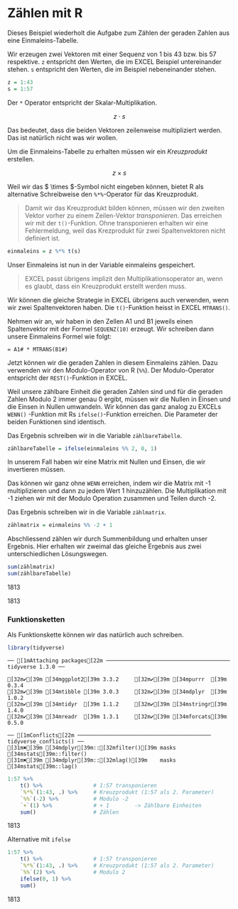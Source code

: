 # Zählen mit R

Dieses Beispiel wiederholt die Aufgabe zum Zählen der geraden Zahlen aus eine Einmaleins-Tabelle.

Wir erzeugen zwei Vektoren mit einer Sequenz von 1 bis 43 bzw. bis 57 respektive. `z` entspricht den Werten, die im EXCEL Beispiel untereinander stehen. `s` entspricht den Werten, die im Beispiel nebeneinander stehen.


```R
z = 1:43
s = 1:57
```

Der `*` Operator entspricht der Skalar-Multiplikation.

$$ z \cdot s $$

Das bedeutet, dass die beiden Vektoren zeilenweise multipliziert werden.  Das ist natürlich nicht was wir wollen.

Um die Einmaleins-Tabelle zu erhalten müssen wir ein *Kreuzprodukt*  erstellen.

$$ z \times s $$

Weil wir das $ \times $-Symbol nicht eingeben können, bietet R als alternative Schreibweise den `%*%`-Operator für das Kreuzprodukt. 

> Damit wir das Kreuzprodukt bilden können, müssen wir den zweiten Vektor vorher zu einem  Zeilen-Vektor *transponieren*. Das erreichen wir mit der `t()`-Funktion. Ohne transponieren erhalten wir eine Fehlermeldung, weil das Krezprodukt für zwei Spaltenvektoren nicht definiert ist. 


```R
einmaleins = z %*% t(s)
```

Unser Einmaleins ist nun in der Variable einmaleins gespeichert. 

> EXCEL passt übrigens implizit den Multiplikationsoperator an, wenn es glaubt, dass ein Kreuzprodukt erstellt werden muss. 

Wir können die gleiche Strategie in EXCEL übrigens auch verwenden, wenn wir zwei Spaltenvektoren haben. Die `t()`-Funktion heisst in EXCEL `MTRANS()`.

Nehmen wir an,  wir haben in den  Zellen A1 und B1 jeweils einen Spaltenvektor mit der Formel `SEQUENZ(10)` erzeugt. Wir schreiben dann unsere Einmaleins Formel wie folgt: 

```
= A1# * MTRANS(B1#)
```

Jetzt können wir die geraden Zahlen in diesem Einmaleins zählen. Dazu verwenden wir den Modulo-Operator von R (`%%`). Der Modulo-Operator entspricht der `REST()`-Funktion in EXCEL. 

Weil unsere zählbare Einheit die geraden Zahlen sind und für die geraden Zahlen Modulo 2 immer genau 0 ergibt, müssen wir die Nullen in Einsen und die Einsen in Nullen umwandeln. Wir können das ganz analog zu EXCELs `WENN()` -Funktion mit Rs `ifelse()`-Funktion erreichen. Die Parameter der beiden Funktionen sind identisch. 

Das Ergebnis schreiben  wir in die Variable `zählbareTabelle`.


```R
zählbareTabelle = ifelse(einmaleins %% 2, 0, 1)
```

In unserem Fall haben wir eine Matrix mit Nullen und Einsen, die wir invertieren müssen. 

Das können wir ganz ohne `WENN` erreichen, indem wir die Matrix mit -1 multiplizieren und dann zu jedem Wert 1 hinzuzählen. Die Multiplikation mit -1  ziehen wir mit der Modulo Operation zusammen und Teilen durch -2. 

Das Ergebnis schreiben wir in die Variable `zählmatrix`.


```R
zählmatrix = einmaleins %% -2 + 1
```

Abschliessend zählen wir durch Summenbildung und erhalten unser Ergebnis. Hier erhalten wir zweimal das gleiche Ergebnis aus zwei unterschiedlichen Lösungswegen. 


```R
sum(zählmatrix)
sum(zählbareTabelle)
```


1813



1813


### Funktionsketten

Als Funktionskette können wir das natürlich auch schreiben.


```R
library(tidyverse)
```

    ── [1mAttaching packages[22m ─────────────────────────────────────── tidyverse 1.3.0 ──
    
    [32m✔[39m [34mggplot2[39m 3.3.2     [32m✔[39m [34mpurrr  [39m 0.3.4
    [32m✔[39m [34mtibble [39m 3.0.3     [32m✔[39m [34mdplyr  [39m 1.0.2
    [32m✔[39m [34mtidyr  [39m 1.1.2     [32m✔[39m [34mstringr[39m 1.4.0
    [32m✔[39m [34mreadr  [39m 1.3.1     [32m✔[39m [34mforcats[39m 0.5.0
    
    ── [1mConflicts[22m ────────────────────────────────────────── tidyverse_conflicts() ──
    [31m✖[39m [34mdplyr[39m::[32mfilter()[39m masks [34mstats[39m::filter()
    [31m✖[39m [34mdplyr[39m::[32mlag()[39m    masks [34mstats[39m::lag()
    



```R
1:57 %>% 
    t() %>%                # 1:57 transponieren
    `%*%`(1:43, .) %>%     # Kreuzprodukt (1:57 als 2. Parameter)
    `%%`(-2) %>%           # Modulo -2
    `+`(1) %>%             # + 1        -> Zählbare Einheiten
    sum()                  # Zählen
```


1813


Alternative mit `ifelse`


```R
1:57 %>% 
    t() %>%                # 1:57 transponieren
    `%*%`(1:43, .) %>%     # Kreuzprodukt (1:57 als 2. Parameter)
    `%%`(2) %>%            # Modulo 2
    ifelse(0, 1) %>%
    sum()
```


1813



```R

```
